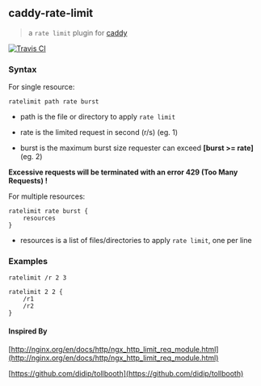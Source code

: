 ## caddy-rate-limit
>a `rate limit` plugin for [caddy](https://caddyserver.com/)

[![Travis CI](https://img.shields.io/travis/xuqingfeng/caddy-rate-limit/master.svg?style=flat-square)](https://travis-ci.org/xuqingfeng/caddy-rate-limit)

### Syntax

For single resource:

```
ratelimit path rate burst
```

- path is the file or directory to apply `rate limit`

- rate is the limited request in second (r/s) (eg. 1)

- burst is the maximum burst size requester can exceed **[burst >= rate]** (eg. 2)

**Excessive requests will be terminated with an error 429 (Too Many Requests) !**

For multiple resources:

```
ratelimit rate burst {
    resources
}
```

- resources is a list of files/directories to apply `rate limit`, one per line


### Examples

`ratelimit /r 2 3`

```
ratelimit 2 2 {
    /r1
    /r2
}
```

#### Inspired By

[http://nginx.org/en/docs/http/ngx_http_limit_req_module.html](http://nginx.org/en/docs/http/ngx_http_limit_req_module.html)

[https://github.com/didip/tollbooth](https://github.com/didip/tollbooth)
